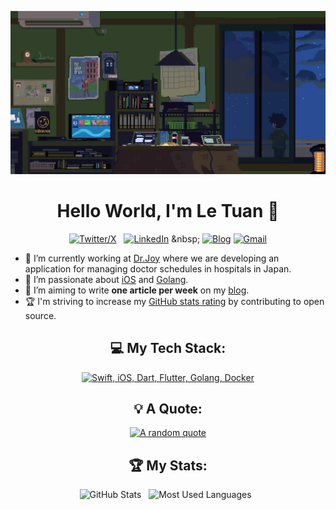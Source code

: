 <div align="center">

[![Hello World, I'm Le Tuan!](assets/header.gif)](https://github.com/letuan9x)

<h1>Hello World, I'm Le Tuan 👋</h1>

[![Twitter/X](https://skillicons.dev/icons?i=twitter)](https://twitter.com/tdev9x) &nbsp;
[![LinkedIn](https://skillicons.dev/icons?i=linkedin)]([https://www.linkedin.com/in/jaspergabriel/](https://www.linkedin.com/in/le-tuan-a8060b203/)) &nbsp;
[![Blog](https://skillicons.dev/icons?i=wordpress)](https://letuan9x.wordpress.com/)
[![Gmail](https://skillicons.dev/icons?i=gmail)](mailto:tdev9x@gmail.com?subject=Hello%20Jasper,%20From%20Github)

</div>

- 🔭 I’m currently working at [Dr.Joy](https://drjoy.vn/) where we are developing an application for managing doctor schedules in hospitals in Japan.
- 🌱 I’m passionate about [iOS](https://developer.apple.com/documentation/technologies) and [Golang](https://go.dev/).
- 📝 I’m aiming to write **one article per week** on my [blog](https://letuan9x.wordpress.com/).
- 🏆 I'm striving to increase my [GitHub stats rating](#🏆-my-stats) by contributing to open source.

<div align="center">
    
## 💻 My Tech Stack:

[![Swift, iOS, Dart, Flutter, Golang, Docker](https://skillicons.dev/icons?i=swift,apple,dart,flutter,go,docker)](https://skillicons.dev)

## 💡 A Quote:

[![A random quote](https://quotes-github-readme.vercel.app/api?type=horizontal&theme=dark)](https://github.com/piyushsuthar/github-readme-quotes)

## 🏆 My Stats:

<p>
    <img height=175 alt="GitHub Stats" src="https://github-readme-stats.vercel.app/api?username=letuan9x&show_icons=true&count_private=true&theme=light" />&nbsp;&nbsp;
    <img height=175 alt="Most Used Languages" src="https://github-readme-stats.vercel.app/api/top-langs/?username=letuan9x&layout=compact&theme=light" />&nbsp;&nbsp;
</p>
</div>
